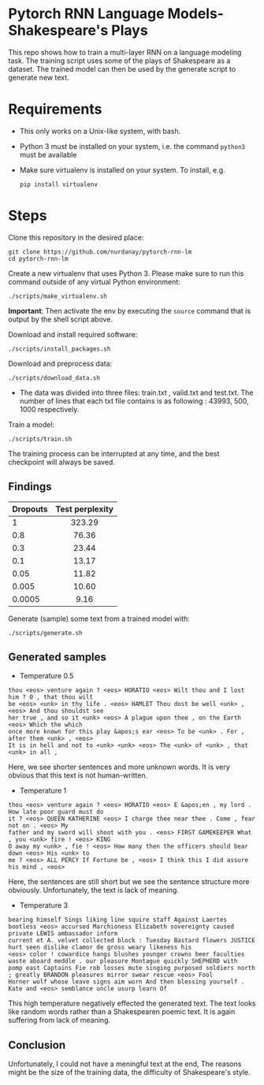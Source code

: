 # Pytorch RNN Language Models- Shakespeare's Plays

This repo shows how to train a multi-layer RNN on a language modeling task. The training script uses some of the plays of Shakespeare as a dataset. The trained model can then be used by the generate script to generate new text.

# Requirements

- This only works on a Unix-like system, with bash.
- Python 3 must be installed on your system, i.e. the command `python3` must be available
- Make sure virtualenv is installed on your system. To install, e.g.

	`pip install virtualenv`

# Steps

Clone this repository in the desired place:

	git clone https://github.com/nurdanay/pytorch-rnn-lm
	cd pytorch-rnn-lm

Create a new virtualenv that uses Python 3. Please make sure to run this command outside of any virtual Python environment:

	./scripts/make_virtualenv.sh

**Important**: Then activate the env by executing the `source` command that is output by the shell script above.

Download and install required software:

	./scripts/install_packages.sh

Download and preprocess data:

	./scripts/download_data.sh

- The data was divided into three files:  train.txt , valid.txt and test.txt. The number of lines that each txt file contains is as following : 43993, 500, 1000 respectively. 

Train a model:

	./scripts/train.sh

The training process can be interrupted at any time, and the best checkpoint will always be saved.

## Findings

| **Dropouts**       | **Test perplexity** |
| -------------      |:-------------:      |
| 1                  | 323.29              |
| 0.8                | 76.36               |
| 0.3                | 23.44               |
| 0.1                | 13.17               |
| 0.05               | 11.82               |
| 0.005              | 10.60               |
| 0.0005             | 9.16                |



Generate (sample) some text from a trained model with:

	./scripts/generate.sh

## Generated samples

- Temperature 0.5 
```
thou <eos> venture again ? <eos> HORATIO <eos> Wilt thou and I lost him ? O , that thou wilt
be <eos> <unk> in thy life . <eos> HAMLET Thou dost be well <unk> , <eos> And thou shouldst see
her true , and so it <unk> <eos> A plague upon thee , on the Earth <eos> Which the which
once more known for this play &apos;s ear <eos> To be <unk> . For , after them <unk> , <eos>
It is in hell and not to <unk> <unk> <eos> The <unk> of <unk> , that <unk> in all ,
```
Here, we see shorter sentences and more unknown words. It is very obvious that this text is not human-written.

- Temperature 1
```
thou <eos> venture again ? <eos> HORATIO <eos> E &apos;en , my lord . How late poor guard must do
it ? <eos> QUEEN KATHERINE <eos> I charge thee near thee . Come , fear not on . <eos> My
father and my sword will shoot with you . <eos> FIRST GAMEKEEPER What , you <unk> fire ! <eos> KING
O away my <unk> , fie ! <eos> How many then the officers should bear down <eos> His <unk> to
me ? <eos> ALL PERCY If Fortune be , <eos> I think this I did assure his mind , <eos>
```
Here, the sentences are still short but we see the sentence structure more obviously. Unfortunately, the text is lack of meaning.

- Temperature 3
```
bearing himself Sings liking line squire staff Against Laertes bootless <eos> accursed Marchioness Elizabeth sovereignty caused private LEWIS ambassador inform
current et A. velvet collected block : Tuesday Bastard flowers JUSTICE hurt seen dislike clamor de gross weary likeness his
<eos> color ! cowardice hangs blushes younger crowns beer faculties waste aboard meddle . our pleasure Montague quickly SHEPHERD with
pomp east Captains Fie rob losses mute singing purposed soldiers north ; greatly BRANDON pleasures mirror swear rescue <eos> Fool
Horner wolf whose leave signs aim worn And then blessing yourself . Kate and <eos> semblance uncle usurp learn Of
```
This high temperature negatively effected the generated text. The text looks like random words rather than a Shakespearen poemic text. It is again suffering from lack of meaning. 


## Conclusion

Unfortunately, I could not have a meningful text at the end, The reasons might be the size of the training data, the difficulty of Shakespeare's style.  

